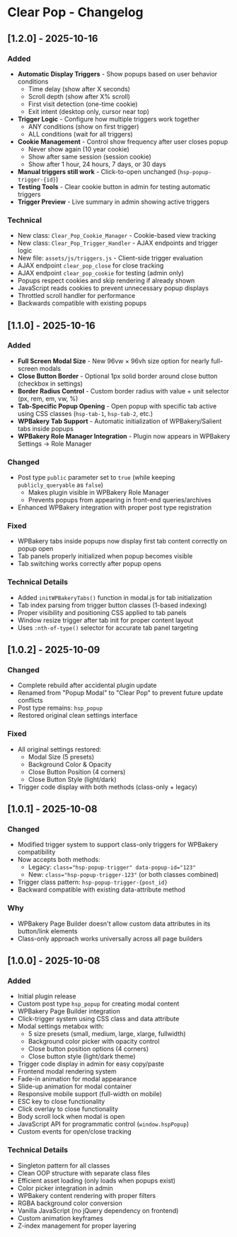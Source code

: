 # Clear Pop - Changelog

## [1.2.0] - 2025-10-16

### Added
- **Automatic Display Triggers** - Show popups based on user behavior conditions
  - Time delay (show after X seconds)
  - Scroll depth (show after X% scroll)
  - First visit detection (one-time cookie)
  - Exit intent (desktop only, cursor near top)
- **Trigger Logic** - Configure how multiple triggers work together
  - ANY conditions (show on first trigger)
  - ALL conditions (wait for all triggers)
- **Cookie Management** - Control show frequency after user closes popup
  - Never show again (10 year cookie)
  - Show after same session (session cookie)
  - Show after 1 hour, 24 hours, 7 days, or 30 days
- **Manual triggers still work** - Click-to-open unchanged (`hsp-popup-trigger-{id}`)
- **Testing Tools** - Clear cookie button in admin for testing automatic triggers
- **Trigger Preview** - Live summary in admin showing active triggers

### Technical
- New class: `Clear_Pop_Cookie_Manager` - Cookie-based view tracking
- New class: `Clear_Pop_Trigger_Handler` - AJAX endpoints and trigger logic
- New file: `assets/js/triggers.js` - Client-side trigger evaluation
- AJAX endpoint `clear_pop_close` for close tracking
- AJAX endpoint `clear_pop_cookie` for testing (admin only)
- Popups respect cookies and skip rendering if already shown
- JavaScript reads cookies to prevent unnecessary popup displays
- Throttled scroll handler for performance
- Backwards compatible with existing popups

## [1.1.0] - 2025-10-16

### Added
- **Full Screen Modal Size** - New 96vw × 96vh size option for nearly full-screen modals
- **Close Button Border** - Optional 1px solid border around close button (checkbox in settings)
- **Border Radius Control** - Custom border radius with value + unit selector (px, rem, em, vw, %)
- **Tab-Specific Popup Opening** - Open popup with specific tab active using CSS classes (`hsp-tab-1`, `hsp-tab-2`, etc.)
- **WPBakery Tab Support** - Automatic initialization of WPBakery/Salient tabs inside popups
- **WPBakery Role Manager Integration** - Plugin now appears in WPBakery Settings → Role Manager

### Changed
- Post type `public` parameter set to `true` (while keeping `publicly_queryable` as `false`)
  - Makes plugin visible in WPBakery Role Manager
  - Prevents popups from appearing in front-end queries/archives
- Enhanced WPBakery integration with proper post type registration

### Fixed
- WPBakery tabs inside popups now display first tab content correctly on popup open
- Tab panels properly initialized when popup becomes visible
- Tab switching works correctly after popup opens

### Technical Details
- Added `initWPBakeryTabs()` function in modal.js for tab initialization
- Tab index parsing from trigger button classes (1-based indexing)
- Proper visibility and positioning CSS applied to tab panels
- Window resize trigger after tab init for proper content layout
- Uses `:nth-of-type()` selector for accurate tab panel targeting

## [1.0.2] - 2025-10-09

### Changed
- Complete rebuild after accidental plugin update
- Renamed from "Popup Modal" to "Clear Pop" to prevent future update conflicts
- Post type remains: `hsp_popup`
- Restored original clean settings interface

### Fixed
- All original settings restored:
  - Modal Size (5 presets)
  - Background Color & Opacity
  - Close Button Position (4 corners)
  - Close Button Style (light/dark)
- Trigger code display with both methods (class-only + legacy)

## [1.0.1] - 2025-10-08

### Changed
- Modified trigger system to support class-only triggers for WPBakery compatibility
- Now accepts both methods:
  - Legacy: `class="hsp-popup-trigger" data-popup-id="123"`
  - New: `class="hsp-popup-trigger-123"` (or both classes combined)
- Trigger class pattern: `hsp-popup-trigger-{post_id}`
- Backward compatible with existing data-attribute method

### Why
- WPBakery Page Builder doesn't allow custom data attributes in its button/link elements
- Class-only approach works universally across all page builders

## [1.0.0] - 2025-10-08

### Added
- Initial plugin release
- Custom post type `hsp_popup` for creating modal content
- WPBakery Page Builder integration
- Click-trigger system using CSS class and data attribute
- Modal settings metabox with:
  - 5 size presets (small, medium, large, xlarge, fullwidth)
  - Background color picker with opacity control
  - Close button position options (4 corners)
  - Close button style (light/dark theme)
- Trigger code display in admin for easy copy/paste
- Frontend modal rendering system
- Fade-in animation for modal appearance
- Slide-up animation for modal container
- Responsive mobile support (full-width on mobile)
- ESC key to close functionality
- Click overlay to close functionality
- Body scroll lock when modal is open
- JavaScript API for programmatic control (`window.hspPopup`)
- Custom events for open/close tracking

### Technical Details
- Singleton pattern for all classes
- Clean OOP structure with separate class files
- Efficient asset loading (only loads when popups exist)
- Color picker integration in admin
- WPBakery content rendering with proper filters
- RGBA background color conversion
- Vanilla JavaScript (no jQuery dependency on frontend)
- Custom animation keyframes
- Z-index management for proper layering
